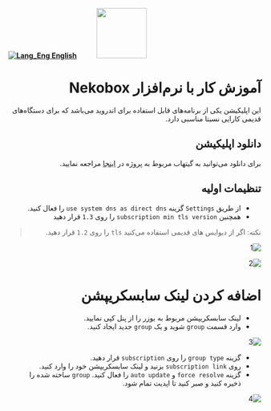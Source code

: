 [**![Lang_Eng](https://user-images.githubusercontent.com/125398461/229074810-599bd7f9-0bc1-44a9-b76e-90bf7e182314.png) English**](https://github.com/hiddify/hiddify-config/wiki/Tutorial-for-Nekobox-app)&nbsp;&nbsp;&nbsp;&nbsp;&nbsp;&nbsp;&nbsp;&nbsp;&nbsp;&nbsp;<a href="https://github.com/hiddify/hiddify-config/wiki/%D9%87%D9%85%D9%87-%D8%A2%D9%85%D9%88%D8%B2%D8%B4%E2%80%8C%D9%87%D8%A7-%D9%88-%D9%88%DB%8C%D8%AF%D8%A6%D9%88%D9%87%D8%A7"><img width="100" src="https://github.com/hiddify/hiddify-config/assets/125398461/3704cd84-eee6-4c45-abe7-3c02936bbebb" /></a>

<div dir="rtl" markdown="1">


# آموزش کار با نرم‌‌افزار Nekobox
این اپلیکیشن یکی از برنامه‌های قابل استفاده برای اندروید می‌باشد که برای دستگاه‌های قدیمی کارایی نسبتا مناسبی دارد.


## دانلود اپلیکیشن
برای دانلود می‌توانید به گیتهاب مربوط به پروژه در [اینجا](https://github.com/MatsuriDayo/NekoBoxForAndroid) مراجعه نمایید.

## تنظیمات اولیه
* از طریق `Settings` گزینه `use system dns as direct dns` را فعال کنید.
* همچنین `subscription min tls version` را روی `1.3` قرار دهید
> نکته: اگر از دیوایس های قدیمی استفاده می‌کنید `tls` را روی `1.2` قرار دهید.




![1](https://github.com/hiddify/hiddify-config/assets/125398461/f1a0c7d6-ab17-4b82-9018-894675826633)



![2](https://github.com/hiddify/hiddify-config/assets/125398461/79262031-045c-4b20-b6da-9c52cdc0b37c)


# اضافه کردن لینک سابسکریپشن
* لینک سابسکریپشن مربوط به یوزر را از پنل کپی نمایید.
* وارد قسمت `group` شوید و یک `group` جدید ایجاد کنید.



![3](https://github.com/hiddify/hiddify-config/assets/125398461/d57ce407-f0b6-4b98-ade4-e9b3e40b62e5)


* گزینه `group type` را روی `subscription` قرار دهید.
* روی `subscription link` بزنید و لینک سابسکریپشن خود را وارد کنید.
* گزینه `force resolve` و `auto update` را فعال کنید.
`group` ساخته شده را ذخیره کنید و صبر کنید تا اپدیت تمام شود.




 
![4](https://github.com/hiddify/hiddify-config/assets/125398461/0f8151e7-935b-49ba-a3f6-aa40f5b482ac)
